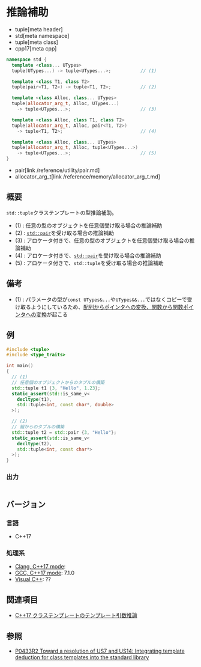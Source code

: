 # 推論補助
* tuple[meta header]
* std[meta namespace]
* tuple[meta class]
* cpp17[meta cpp]

```cpp
namespace std {
  template <class... UTypes>
  tuple(UTypes...) -> tuple<UTypes...>;           // (1)

  template <class T1, class T2>
  tuple(pair<T1, T2>) -> tuple<T1, T2>;           // (2)

  template <class Alloc, class... UTypes>
  tuple(allocator_arg_t, Alloc, UTypes...)
    -> tuple<UTypes...>;                          // (3)

  template <class Alloc, class T1, class T2>
  tuple(allocator_arg_t, Alloc, pair<T1, T2>)
    -> tuple<T1, T2>;                             // (4)

  template <class Alloc, class... UTypes>
  tuple(allocator_arg_t, Alloc, tuple<UTypes...>)
    -> tuple<UTypes...>;                          // (5)
}
```
* pair[link /reference/utility/pair.md]
* allocator_arg_t[link /reference/memory/allocator_arg_t.md]

## 概要
`std::tuple`クラステンプレートの型推論補助。

- (1) : 任意の型のオブジェクトを任意個受け取る場合の推論補助
- (2) : [`std::pair`](/reference/utility/pair.md)を受け取る場合の推論補助
- (3) : アロケータ付きで、任意の型のオブジェクトを任意個受け取る場合の推論補助
- (4) : アロケータ付きで、[`std::pair`](/reference/utility/pair.md)を受け取る場合の推論補助
- (5) : アロケータ付きで、`std::tuple`を受け取る場合の推論補助


## 備考
- (1) : パラメータの型が`const UTypes&...`や`UTypes&&...`ではなくコピーで受け取るようにしているため、[配列からポインタへの変換、関数から関数ポインタへの変換](/reference/type_traits/decay.md)が起こる


## 例
```cpp
#include <tuple>
#include <type_traits>

int main()
{
  // (1)
  // 任意個のオブジェクトからのタプルの構築
  std::tuple t1 {3, "Hello", 1.23};
  static_assert(std::is_same_v<
    decltype(t1),
    std::tuple<int, const char*, double>
  >);

  // (2)
  // 組からのタプルの構築
  std::tuple t2 = std::pair {3, "Hello"};
  static_assert(std::is_same_v<
    decltype(t2),
    std::tuple<int, const char*>
  >);
}
```

### 出力
```
```


## バージョン
### 言語
- C++17

### 処理系
- [Clang, C++17 mode](/implementation.md#clang):
- [GCC, C++17 mode](/implementation.md#gcc): 7.1.0
- [Visual C++](/implementation.md#visual_cpp): ??


## 関連項目
- [C++17 クラステンプレートのテンプレート引数推論](/lang/cpp17/type_deduction_for_class_templates.md)


## 参照
- [P0433R2 Toward a resolution of US7 and US14: Integrating template deduction for class templates into the standard library](http://www.open-std.org/jtc1/sc22/wg21/docs/papers/2017/p0433r2.html)

